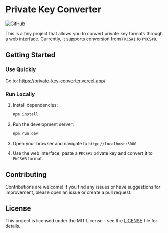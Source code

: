 # Private Key Converter

![GitHub](https://img.shields.io/github/license/babblebey/private-key-converter)

This is a tiny project that allows you to convert private key formats through a web interface. Currently, it supports conversion from `PKCS#1` to `PKCS#8`.

## Getting Started

### Use Quickly

Go to: https://private-key-converter.vercel.app/

### Run Locally

1. Install dependencies:

   ```sh
   npm install
   ```

2. Run the development server:

   ```sh
   npm run dev
   ```

3. Open your browser and navigate to `http://localhost:3000`.

4. Use the web interface; paste a `PKCS#1` private key and convert it to `PKCS#8` format.

## Contributing

Contributions are welcome! If you find any issues or have suggestions for improvement, please open an issue or create a pull request.

## License

This project is licensed under the MIT License - see the [LICENSE](LICENSE) file for details.
